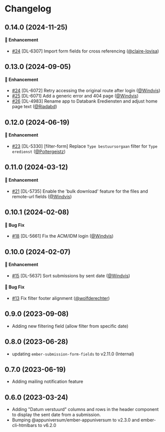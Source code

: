 # Changelog

## 0.14.0 (2024-11-25)

#### :rocket: Enhancement
* [#24](https://github.com/lblod/frontend-worship-decisions/pull/27) [DL-6307] Import form fields for cross referencing ([@claire-lovisa](https://github.com/claire-lovisa))

## 0.13.0 (2024-09-05)

#### :rocket: Enhancement
* [#24](https://github.com/lblod/frontend-worship-decisions/pull/24) [DL-6072] Retry accessing the original route after login ([@Windvis](https://github.com/Windvis))
* [#25](https://github.com/lblod/frontend-worship-decisions/pull/25) [DL-6071] Add a generic error and 404 page ([@Windvis](https://github.com/Windvis))
* [#26](https://github.com/lblod/frontend-worship-decisions/pull/26) [DL-4983] Rename app to Databank Erediensten and adjust home page text ([@Riadabd](https://github.com/Riadabd))

## 0.12.0 (2024-06-19)

#### :rocket: Enhancement
* [#23](https://github.com/lblod/frontend-worship-decisions/pull/23) [DL-5330] [filter-form] Replace `Type bestuursorgaan` filter for `Type eredienst` ([@Poltergeistz](https://github.com/Poltergeistz))

## 0.11.0 (2024-03-12)

#### :rocket: Enhancement
* [#21](https://github.com/lblod/frontend-worship-decisions/pull/21) [DL-5735] Enable the 'bulk download' feature for the files and remote-url fields ([@Windvis](https://github.com/Windvis))

## 0.10.1 (2024-02-08)

#### :bug: Bug Fix
* [#18](https://github.com/lblod/frontend-worship-decisions/pull/18) [DL-5661] Fix the ACM/IDM login ([@Windvis](https://github.com/Windvis))

## 0.10.0 (2024-02-07)

#### :rocket: Enhancement
* [#15](https://github.com/lblod/frontend-worship-decisions/pull/15) [DL-5637] Sort submissions by sent date ([@Windvis](https://github.com/Windvis))

#### :bug: Bug Fix
* [#13](https://github.com/lblod/frontend-worship-decisions/pull/13) Fix filter footer alignment ([@wolfderechter](https://github.com/wolfderechter))

## 0.9.0 (2023-09-08)

- Adding new filtering field (allow filter from specific date)

## 0.8.0 (2023-06-28)

- updating `ember-submission-form-fields` to v2.11.0 (Internal)

## 0.7.0 (2023-06-19)

- Adding mailing notification feature

## 0.6.0 (2023-03-24)

- Adding "Datum verstuurd" columns and rows in the header component to display the sent date from a submission.
- Bumping @appuniversum/ember-appuniversum to v2.3.0 and ember-cli-htmlbars to v6.2.0
